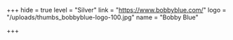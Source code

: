 +++
hide = true
level = "Silver"
link = "https://www.bobbyblue.com/"
logo = "/uploads/thumbs_bobbyblue-logo-100.jpg"
name = "Bobby Blue"

+++
